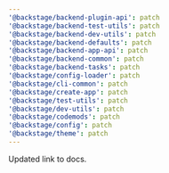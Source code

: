 ```yaml
---
'@backstage/backend-plugin-api': patch
'@backstage/backend-test-utils': patch
'@backstage/backend-dev-utils': patch
'@backstage/backend-defaults': patch
'@backstage/backend-app-api': patch
'@backstage/backend-common': patch
'@backstage/backend-tasks': patch
'@backstage/config-loader': patch
'@backstage/cli-common': patch
'@backstage/create-app': patch
'@backstage/test-utils': patch
'@backstage/dev-utils': patch
'@backstage/codemods': patch
'@backstage/config': patch
'@backstage/theme': patch
---
```


Updated link to docs.
